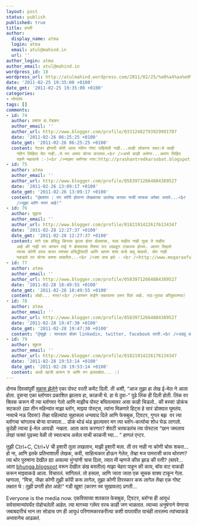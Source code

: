 ```yaml
---
layout: post
status: publish
published: true
title: प्रगती
author:
  display_name: atma
  login: atma
  email: atul@mahind.in
  url: ''
author_login: atma
author_email: atul@mahind.in
wordpress_id: 18
wordpress_url: http://atulmahind.wordpress.com/2011/02/25/%e0%a4%aa%e0%a5%8d%e0%a4%b0%e0%a4%97%e0%a4%a4%e0%a5%80
date: '2011-02-25 19:35:00 +0100'
date_gmt: '2011-02-25 19:35:00 +0100'
categories:
- भोगलंय
tags: []
comments:
- id: 74
  author: प्रशांत दा.रेडकर
  author_email: ''
  author_url: http://www.blogger.com/profile/03312482793929991707
  date: '2011-02-26 06:25:25 +0100'
  date_gmt: '2011-02-26 06:25:25 +0100'
  content: नेटवर होणारी चोरी आता नविन गोष्ट राहिलेली नाही...काही लोकाना स्वत:चे काही
    नविन लिहिता येत नाही..ते मग अश्या चोर्‍या करतात.<br />असो काही असेना...आपण लिहित
    राहणे महत्वाचे :-)<br />माझ्या ब्लॉगचा पत्ता:http://prashantredkarsobat.blogspot.com
- id: 75
  author: atma
  author_email: ''
  author_url: http://www.blogger.com/profile/05839712664884389527
  date: '2011-02-26 13:09:17 +0100'
  date_gmt: '2011-02-26 13:09:17 +0100'
  content: "@प्रशांत : पण कॉपी होताना लेखकाचा उल्लेख करावा याची माफक अपेक्षा असते...<br
    />तुझा ब्लॉग मस्तं आहे!"
- id: 76
  author: सुहास
  author_email: ''
  author_url: http://www.blogger.com/profile/01821914226176134347
  date: '2011-02-28 12:27:37 +0100'
  date_gmt: '2011-02-28 12:27:37 +0100'
  content: मागे एक प्रसिद्ध किस्सा झाला होता बोक्याचा, मला माहीत नाही तुला ते माहीत
    आहे की नाही पण कांचन ताई ने बोक्याच्या मिश्या पार उखडून टाकल्या होत्या. आपण लिहतो
    त्याचा कोणी वापर करत त्यांच्या प्रसिद्धीसाठी आणि आपण शांत कसे बसू शकतो. चोर नाही
    पकडले तर चोर्‍या कश्या थांबतील...<br />बघ वाच इथे - <br />http://www.mogaraafulalaa.com/2010/08/content-thief-bokya-satbande.html
- id: 77
  author: atma
  author_email: ''
  author_url: http://www.blogger.com/profile/05839712664884389527
  date: '2011-02-28 18:49:55 +0100'
  date_gmt: '2011-02-28 18:49:55 +0100'
  content: ओहो... मस्त!<br />कांचन ताईने जबरदस्त उत्तर दिलं आहे. पाठ-पुरावा कौतुकास्पद!
- id: 78
  author: atma
  author_email: ''
  author_url: http://www.blogger.com/profile/05839712664884389527
  date: '2011-02-28 19:47:30 +0100'
  date_gmt: '2011-02-28 19:47:30 +0100'
  content: "@सुझे : सापडला बोका linkedin, twitter, facebook वरती.<br />उडवू का खुर्दा?"
- id: 79
  author: सुहास
  author_email: ''
  author_url: http://www.blogger.com/profile/01821914226176134347
  date: '2011-02-28 19:53:14 +0100'
  date_gmt: '2011-02-28 19:53:14 +0100'
  content: आधी खात्री करून घे आणि मग हल्लाबोल... :)
---
```

दोनच दिवसांपूर्वी [सुहास झेलेने](http://suhasonline.wordpress.com) एका पोस्ट वरती कमेंट दिली. ती अशी, “आज तुझा हा लेख ई-मेल ने आला होता. दुसर्‍या एका ब्लॉगवर प्रकाशित झालाय हा, काळजी घे. हा घे दुवा-” पुढे लिंक ही दिली होती. लिंक वर क्लिक करून मी त्या ब्लॉगवर गेलो आणि माझीच पोस्ट बघितल्यावर असा काही चिडलो.. की बस्स! डोकंच सटकलं! (ह्या तीन महिन्यांत माझा ब्लॉग, माझ्या पोस्ट्स, त्यांना मिळणारे हिट्स हे सारं डोक्यात घुमतंय. नव्याचे नऊ दिवस!) तेंव्हा पहिल्यांदा सुहासला धन्यवाद दिले आणि फेसबुक, ट्विटर, गुगल बझ  वर त्या ब्लॉगचा चांगलाच बोऱ्या वाजवला… डोकं थोडं थंड झाल्यावर मग त्या ब्लॉग-कर्त्याचा शोध घेऊ लागलो. कुठेही त्याचा ई-मेल आयडी  नव्हता. आता काय करणार? शेवटी चरफडतंच त्या पोस्टला “छान जमलाय लेख! फक्तं पुढच्या वेळी तो स्वतःचाच असेल याची काळजी घ्या… ” हाणलं एन्टर.

तुझी Ctrl+C, Ctrl+V ची हुशारी तुला लखलाभ, माझी हुशारी मला. ती तर नाही ना कोणी चोरू शकत… हो ना, आणि इतके प्रतिभाशाली लेखक, कवी, साहित्यकार होऊन गेलेत, तेंव्हा मज पामरासी काय थोरपण? त्या थोर पुरुषांना देखील ह्या असल्या भुंग्यांनी त्रास दिला, त्यात मी म्हणजे कीस झाड की पत्ती? (बापरे… आता [bhunga.blogspot](http://bhunga.blogspot.com) वरून देखील डंख बसतील) माझा चेहरा पाहून की काय, बॉस वाट वाकडी करून माझ्याकडे आला. विचारलं. सांगितलं. तो हसला, आणि जाता जाता एक सूचक वाक्य टाकून गेला. म्हणाला, “मित्रा, जेंव्हा कोणी तुझी कॉपी करू लागेल, तुझा कोणी तिरस्कार करू लागेल तेंव्हा एक गोष्ट लक्षात घे : तुझी प्रगती होत आहे!” गडी खूश! (कारण स्व सुखावला) प्रगती…

Everyone is the media now. एकविसाव्या शतकात फेसबुक, ट्विटर, ब्लॉग्स ही आयुधं सर्वसामान्यांपर्यंत पोहोचलेली आहेत. त्या मागच्या ग्लॅमर वरच काही जण भाळतात. त्याच्या अनुषंगाने येणाऱ्या जबाबदारीचं भान तर सोडाच पण ही आयुधं परिणामकारकरीत्या कशी वापरावीत याचंही तारतम्य त्यांच्याकडे अभावानेच आढळतं.
